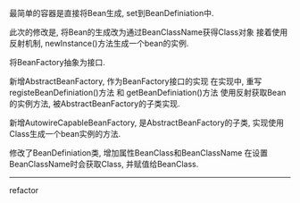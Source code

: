 最简单的容器是直接将Bean生成, set到BeanDefiniation中.

此次的修改是, 将Bean的生成改为通过BeanClassName获得Class对象
接着使用反射机制, newInstance()方法生成一个bean的实例.

将BeanFactory抽象为接口.

新增AbstractBeanFactory, 作为BeanFactory接口的实现
在实现中, 重写registeBeanDefiniation()方法 和 getBeanDefiniation()方法
使用反射获取Bean的实例方法, 被AbstractBeanFactory的子类实现.

新增AutowireCapableBeanFactory, 是AbstractBeanFactory的子类, 实现使用Class生成一个bean实例的方法.

修改了BeanDefiniation类, 增加属性BeanClass和BeanClassName
在设置BeanClassName时会获取Class, 并赋值给BeanClass.

-------------
refactor